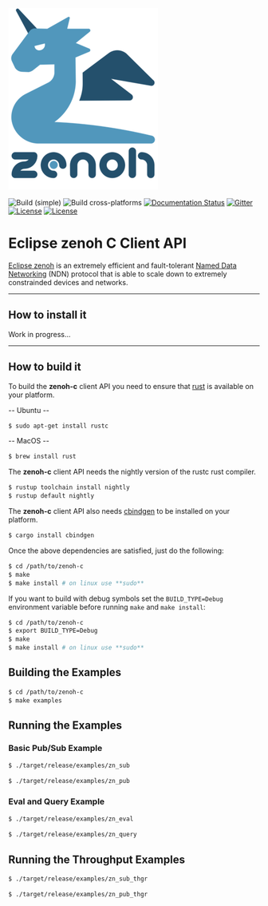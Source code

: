 ![zenoh banner](./zenoh-dragon.png)

![Build (simple)](https://github.com/eclipse-zenoh/zenoh-c/workflows/Build%20(simple)/badge.svg)
![Build cross-platforms](https://github.com/eclipse-zenoh/zenoh-c/workflows/Build%20cross-platforms/badge.svg)
[![Documentation Status](https://readthedocs.org/projects/zenoh-c/badge/?version=latest)](https://zenoh-c.readthedocs.io/en/latest/?badge=latest)
[![Gitter](https://badges.gitter.im/atolab/zenoh.svg)](https://gitter.im/atolab/zenoh?utm_source=badge&utm_medium=badge&utm_campaign=pr-badge)
[![License](https://img.shields.io/badge/License-EPL%202.0-blue)](https://choosealicense.com/licenses/epl-2.0/)
[![License](https://img.shields.io/badge/License-Apache%202.0-blue.svg)](https://opensource.org/licenses/Apache-2.0)


# Eclipse zenoh C Client API

[Eclipse zenoh](http://zenoh.io) is an extremely efficient and fault-tolerant [Named Data Networking](http://named-data.net) (NDN) protocol 
that is able to scale down to extremely constrainded devices and networks. 

-------------------------------
## How to install it

Work in progress...

-------------------------------
## How to build it 
To build the **zenoh-c** client API you need to ensure that [rust](https://www.rust-lang.org) is available on your platform. 

  -- Ubuntu -- 

  ```bash
  $ sudo apt-get install rustc
  ```

  -- MacOS -- 

  ```bash
  $ brew install rust
  ```

The **zenoh-c** client API needs the nightly version of the rustc rust compiler.

  ```bash
  $ rustup toolchain install nightly
  $ rustup default nightly
  ```

The **zenoh-c** client API also needs [cbindgen](https://github.com/eqrion/cbindgen) to be installed on your platform.

  ```bash
  $ cargo install cbindgen
  ```

Once the above dependencies are satisfied, just do the following:

  ```bash
  $ cd /path/to/zenoh-c
  $ make
  $ make install # on linux use **sudo**
  ```

If you want to build with debug symbols set the `BUILD_TYPE=Debug` environment variable before running `make` and `make install`:

  ```bash
  $ cd /path/to/zenoh-c
  $ export BUILD_TYPE=Debug 
  $ make
  $ make install # on linux use **sudo**
  ```

## Building the Examples

  ```bash
  $ cd /path/to/zenoh-c
  $ make examples
  ```

## Running the Examples

### Basic Pub/Sub Example
```bash
$ ./target/release/examples/zn_sub
```

```bash
$ ./target/release/examples/zn_pub
```

### Eval and Query Example
```bash
$ ./target/release/examples/zn_eval
```

```bash
$ ./target/release/examples/zn_query
```

## Running the Throughput Examples
```bash
$ ./target/release/examples/zn_sub_thgr
```

```bash
$ ./target/release/examples/zn_pub_thgr
```
